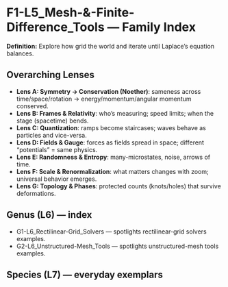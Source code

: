 # F1-L5_Mesh-&-Finite-Difference_Tools — Family Index
**Definition:** Explore how grid the world and iterate until Laplace’s equation balances.

## Overarching Lenses

- **Lens A: Symmetry -> Conservation (Noether)**: sameness across time/space/rotation → energy/momentum/angular momentum conserved.
- **Lens B: Frames & Relativity**: who’s measuring; speed limits; when the stage (spacetime) bends.
- **Lens C: Quantization**: ramps become staircases; waves behave as particles and vice-versa.
- **Lens D: Fields & Gauge**: forces as fields spread in space; different “potentials” = same physics.
- **Lens E: Randomness & Entropy**: many-microstates, noise, arrows of time.
- **Lens F: Scale & Renormalization**: what matters changes with zoom; universal behavior emerges.
- **Lens G: Topology & Phases**: protected counts (knots/holes) that survive deformations.

## Genus (L6) — index
- G1-L6_Rectilinear-Grid_Solvers — spotlights rectilinear-grid solvers examples.
- G2-L6_Unstructured-Mesh_Tools — spotlights unstructured-mesh tools examples.

## Species (L7) — everyday exemplars
